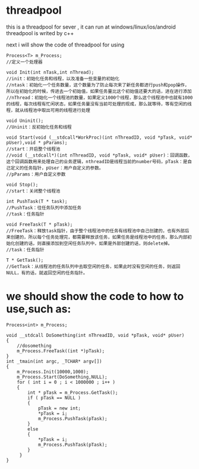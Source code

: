 # threadpool
this is a threadpool for sever , it can run at windows/linux/ios/android
threadpool is writed by c++ 

next i will show the code of threadpool for using

	Process<T> m_Process;         
	//定义一个处理器
	
	void Init(int nTask,int nThread);
	//init：初始化任务和线程，以及准备一些变量的初始化
	//ntask：初始化一个任务数量，这个数量为了防止每次来了新任务都进行push和pop操作，所以在初始化的时候，传进去一个初始值，如果任务量比这个初始值还要大的话，进在进行添加
	//nThread：初始化一个线程池的数量，如果定义1000个线程，那么这个线程池中也就有1000的线程，每次线程有忙闲状态，如果任务量没有当前可处理的现成，那么就等待，等有空闲的线程，就从线程池中取出可用的线程进行处理
	
	void Uninit();
	//Uninit：反初始化任务和线程
	
	void Start(void (__stdcall*WorkProc)(int nThreadID, void *pTask, void* pUser),void * pParams);
	//start：开启整个线程池
	//void (__stdcall*)(int nThreadID, void *pTask, void* pUser)：回调函数，这个回调函数用来处理自己的业务逻辑，nthreadID是线程当前的number号码，pTask：是自己定义的任务指针，pUser：用户自定义的参数。
	//pParams：用户自定义参数
	
	void Stop();
	//start：关闭整个线程池
	
	int PushTask(T * task);
	//PushTask：往任务队列中添加任务
	//task：任务指针
	
	void FreeTask(T * pTask);
	//FreeTask：释放task指针，由于整个线程池中的任务有线程池中自己创建的，也有外部后来创建的，所以每个任务处理完，都需要释放该任务，如果任务是线程池中的任务，那么内部初始化创建的话，则直接添加到空闲任务队列中，如果是外部创建的话，则delete掉。
	//task：任务指针
	
	T * GetTask();
	//GetTask：从线程池的任务队列中去取空闲的任务，如果此时没有空闲的任务，则返回NULL，有的话，就返回空闲的任务指针。

	
# we should show the code to how to use,such as:

	Process<int> m_Process;

	void __stdcall DoSomething(int nThreadID, void *pTask, void* pUser)
	{
	    //dosomething
	    m_Process.FreeTask((int *)pTask);
	}
	int _tmain(int argc, _TCHAR* argv[])
	{
	    m_Process.Init(10000,1000);
		m_Process.Start(DoSomething,NULL);
	  	for ( int i = 0 ; i < 1000000 ; i++ )
	  	{
	  		int * pTask = m_Process.GetTask();
	  		if ( pTask == NULL )
	  		{
	  			pTask = new int;
	  			*pTask = i;
	  			m_Process.PushTask(pTask);
	  		}
	  		else
	  		{
	  			*pTask = i;
	  			m_Process.PushTask(pTask);
	  		}
		 }
	}
